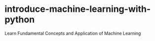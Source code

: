 # introduce-machine-learning-with-python
Learn Fundamental Concepts and Application of Machine Learning
